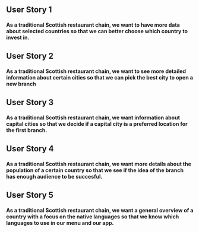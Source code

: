 ## User Story 1

#### As a traditional Scottish restaurant chain, we want to have more data about selected countries so that we can better choose which country to invest in. 

## User Story 2

#### As a traditional Scottish restaurant chain, we want to see more detailed information about certain cities so that we can pick the best city to open a new branch

## User Story 3

#### As a traditional Scottish restaurant chain, we want information about capital cities so that we decide if a capital city is a preferred location for the first branch.

## User Story 4

#### As a traditional Scottish restaurant chain, we want more details about the population of a certain country so that we see if the idea of the branch has enough audience to be succesful.

## User Story 5

#### As a traditional Scottish restaurant chain, we want a general overview of a country with a focus on the native languages so that we know which languages to use in our menu and our app.

